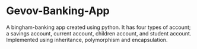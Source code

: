 # Gevov-Banking-App
A bingham-banking app created using python. It has four types of account;
a savings account, current account, children account, and student account.
Implemented using inheritance, polymorphism and encapsulation.
